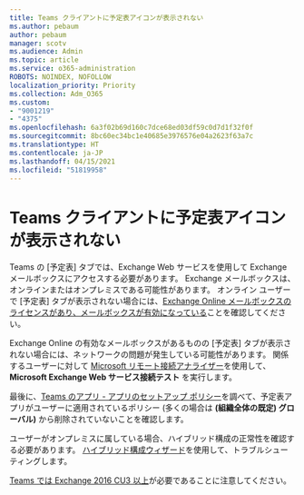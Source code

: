 ```yaml
---
title: Teams クライアントに予定表アイコンが表示されない
ms.author: pebaum
author: pebaum
manager: scotv
ms.audience: Admin
ms.topic: article
ms.service: o365-administration
ROBOTS: NOINDEX, NOFOLLOW
localization_priority: Priority
ms.collection: Adm_O365
ms.custom:
- "9001219"
- "4375"
ms.openlocfilehash: 6a3f02b69d160c7dce68ed03df59c0d7d1f32f0f
ms.sourcegitcommit: 8bc60ec34bc1e40685e3976576e04a2623f63a7c
ms.translationtype: HT
ms.contentlocale: ja-JP
ms.lasthandoff: 04/15/2021
ms.locfileid: "51819958"
---
```

# <a name="calendar-icon-not-showing-in-teams-client"></a>Teams クライアントに予定表アイコンが表示されない

Teams の [予定表] タブでは、Exchange Web サービスを使用して Exchange メールボックスにアクセスする必要があります。 Exchange メールボックスは、オンラインまたはオンプレミスである可能性があります。 オンライン ユーザーで [予定表] タブが表示されない場合には、[Exchange Online メールボックスのライセンスがあり、メールボックスが有効になっている](https://docs.microsoft.com/exchange/recipients-in-exchange-online/create-user-mailboxes)ことを確認してください。

Exchange Online の有効なメールボックスがあるものの [予定表] タブが表示されない場合には、ネットワークの問題が発生している可能性があります。 関係するユーザーに対して [Microsoft リモート接続アナライザー](https://testconnectivity.microsoft.com/)を使用して、**Microsoft Exchange Web サービス接続テスト** を実行します。

最後に、[Teams のアプリ - アプリのセットアップ ポリシー](https://admin.teams.microsoft.com/policies/app-setup)を調べて、予定表アプリがユーザーに適用されているポリシー (多くの場合は **(組織全体の既定) グローバル)** から削除されていないことを確認します。

ユーザーがオンプレミスに属している場合、ハイブリッド構成の正常性を確認する必要があります。 [ハイブリッド構成ウィザード](https://docs.microsoft.com/exchange/hybrid-deployment/hybrid-agent)を使用して、トラブルシューティングします。

[Teams では Exchange 2016 CU3 以上](https://docs.microsoft.com/microsoftteams/exchange-teams-interact)が必要であることに注意してください。
